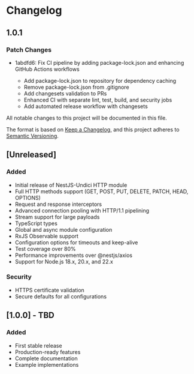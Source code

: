 # Changelog

## 1.0.1

### Patch Changes

- 1abdfd6: Fix CI pipeline by adding package-lock.json and enhancing GitHub Actions workflows

  - Add package-lock.json to repository for dependency caching
  - Remove package-lock.json from .gitignore
  - Add changesets validation to PRs
  - Enhanced CI with separate lint, test, build, and security jobs
  - Add automated release workflow with changesets

All notable changes to this project will be documented in this file.

The format is based on [Keep a Changelog](https://keepachangelog.com/en/1.0.0/),
and this project adheres to [Semantic Versioning](https://semver.org/spec/v2.0.0.html).

## [Unreleased]

### Added

- Initial release of NestJS-Undici HTTP module
- Full HTTP methods support (GET, POST, PUT, DELETE, PATCH, HEAD, OPTIONS)
- Request and response interceptors
- Advanced connection pooling with HTTP/1.1 pipelining
- Stream support for large payloads
- TypeScript types
- Global and async module configuration
- RxJS Observable support
- Configuration options for timeouts and keep-alive
- Test coverage over 80%
- Performance improvements over @nestjs/axios
- Support for Node.js 18.x, 20.x, and 22.x

### Security

- HTTPS certificate validation
- Secure defaults for all configurations

## [1.0.0] - TBD

### Added

- First stable release
- Production-ready features
- Complete documentation
- Example implementations
